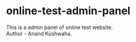# online-test-admin-panel
This is a admin panel of online test website.
<br>
Author - Anand Kushwaha.
